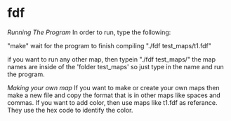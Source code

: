 # fdf

*Running The Program* 
In order to run, type the following:

"make"
wait for the program to finish compiling
"./fdf test_maps/t1.fdf"

if you want to run any other map, then typein "./fdf test_maps/<map name>"
the map names are inside of the 'folder test_maps' so just type in the name and run the program.



*Making your own map* 
If you want to make or create your own maps then make a new file and copy the format that is in other maps like spaces and commas.
If you want to add color, then use maps like t1.fdf as referance. They use the hex code to identify the color.
